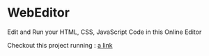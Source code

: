 # WebEditor

Edit and Run your HTML, CSS, JavaScript Code in this Online Editor

Checkout this project running : [a link](https://sidrai97.github.io/WebEditor)
